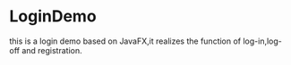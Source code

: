 # LoginDemo
this is a login demo based on JavaFX,it realizes the function of log-in,log-off and registration.
